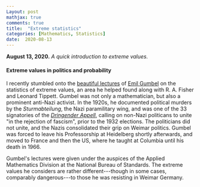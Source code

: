 ```yaml
---
Layout: post
mathjax: true
comments: true
title:  "Extreme statistics"
categories: [Mathematics, Statistics]
date:  2020-08-13
---
```


**August 13, 2020.** *A quick introduction to extreme values.*

#### Extreme values in politics and probability

I recently stumbled onto the
[beautiful lectures](https://ntrl.ntis.gov/NTRL/dashboard/searchResults/titleDetail/PB175818.xhtml)
of [Emil Gumbel](https://en.wikipedia.org/wiki/Emil_Julius_Gumbel) on
the statistics of extreme values, an area he helped
found along with R. A. Fisher and Leonard Tippett.
Gumbel was not only a mathematician, but also a prominent anti-Nazi
activist. In the 1920s, he documented political murders by the
*Sturmabteilung*, the Nazi paramilitary wing, and was one of the 33
signatories of the
[*Dringender Appell*](https://en.wikipedia.org/wiki/Urgent_Call_for_Unity),
calling on non-Nazi politicans to unite "in the rejection of fascism",
prior to the 1932 elections.
The politicians did not unite, and the Nazis consolidated their grip
on Weimar politics.
Gumbel was forced to leave his Professorship at Heidelberg shortly
afterwards, and moved to France and then the US, where he taught at
Columbia until his death in 1966.

Gumbel's lectures were given under the auspices of the Applied
Mathematics Division at the National Bureau of Standards.
The extreme values he considers are rather different---though in some
cases, comparably dangerous---to those he was resisting in Weimar
Germany.
